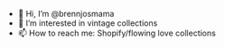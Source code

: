 - 👋 Hi, I’m @brennjosmama
- 👀 I’m interested in vintage collections
- 📫 How to reach me: Shopify/flowing love collections

<!---
brennjosmama/brennjosmama is a ✨ special ✨ repository because its `README.md` (this file) appears on your GitHub profile.
You can click the Preview link to take a look at your changes.
--->
